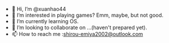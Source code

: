 - 👋 Hi, I’m @xuanhao44
- 👀 I’m interested in playing games? Emm, maybe, but not good.
- 🌱 I’m currently learning OS.
- 💞️ I’m looking to collaborate on ...(haven't prepared yet).
- 📫 How to reach me :shirou-emiya2002@outlook.com
<!---
xuanhao44/xuanhao44 is a ✨ special ✨ repository because its `README.md` (this file) appears on your GitHub profile.
You can click the Preview link to take a look at your changes.
--->
